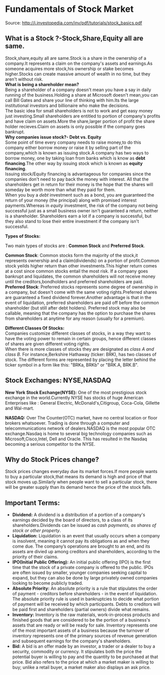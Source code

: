 # Fundamentals of Stock Market  

Source: http://i.investopedia.com/inv/pdf/tutorials/stock_basics.pdf  

## What is a Stock ?-Stock,Share,Equity all are same.  

Stock,share,equity all are same.Stock is a share in the ownership of a company.It represents a claim on the company's assets and earnings.As someone acquires more stock,his ownership or stake becomes higher.Stocks can create massive amount of wealth in no time, but they aren't without risk.  
**What is being a shareholder mean?**  
Being a shareholder of a company doesn't mean you have a say in daily running of the business.Holding a share at Microsoft doesn't mean,you can call Bill Gates and share your line of thinking with him.Its the large institutional investors and billionaire who make the decisions.  
The basic idea for small shareholders is not to work and get easy money just investing.Small shareholders are entitled to portion of company's profits and have claim on assets.More the share,larger portion of profit the share holder recieves.Claim on assets is only possible if the company goes bankrupt.  
**Why companies issue stock?- Debt vs. Equity**  
Some point of time every company needs to raise money,to do this company either borrow money or raise it by selling part of the company,which is known as issuing stock.A company has two ways to borrow money, one by taking loan from banks which is know as **debt financing**.The other way by issuing stock which is known as **equity financing**.  
Issuing stock/Equity financing is advantageous for companies since the companies don't need to pay back the money with interest. All that the shareholders get in return for their money is the hope that the shares will someday be worth more than what they paid for them.   
When you buy a *debt* investment such as a bond, you are guaranteed the return of your money (the principal) along with promised interest payments.Whereas in *equity* investment, the risk of the company not being successful just as a small business owner isn't guaranteed a return, neither is a shareholder. Shareholders earn a lot if a company is successful, but they also stand to lose their entire investment if the company isn't successful.  

**Types of Stocks:**  

Two main types of stocks are : **Common Stock** and **Preferred Stock**.  

**Common Stock**: Common stocks form the majority of the stock,it represents ownership and a claim(dividends) on a portion of profit.Common stock yeilds higher return than other investments.This higher return comes at a cost since common stocks entail the most risk. If a company goes bankrupt and liquidates, the common shareholders will not receive money until the creditors,bondholders and preferred shareholders are paid.  
**Preferred Stock**: Preferred stocks represents some degree of ownership in a company, but doesn't come with the same voting rights.Preferred shares are guaranteed a fixed dividend forever.Another advantage is that in the event of liquidation, preferred shareholders are paid off before the common shareholder (but still after debt holders). Preferred stock may also be callable, meaning that the company has the option to purchase the shares from shareholders at anytime for any reason (usually for a premium).  

**Different Classes Of Stocks:**  
Companies customize different classes of stocks, in a way they want to have the voting power to remain in certain groups, hence different classes of shares are given different voting rights.  
When there is more classes of stocks they are designated as *class A and class B*. For instance,Berkshire Hathaway (ticker: BRK), has two classes of stock. The different forms are represented by placing the letter behind the ticker symbol in a form like this: "BRKa, BRKb" or "BRK.A, BRK.B".

## Stock Exchanges: NYSE,NASDAQ  
**New York Stock Exchange(NYSE):** One of the most prestigious stock exchange in the world.Currently NYSE has stocks of huge American Enterprises like : General Electric, McDonald's,Citigroup, Coca-Cola, Gillette and Wal-mart. 
  
**NASDAQ:** Over The Counter(OTC) market, have no central location or floor brokers whatsoever. Trading is done through a computer and telecommunications network of dealers.NASDAQ is the most popular OTC exchange.Nasdaq is home to several big technology companies such as Microsoft,Cisco,Intel, Dell and Oracle. This has resulted in the Nasdaq becoming a serious competitor to the NYSE.  
  

## Why do Stock Prices change?  

Stock prices changes everyday due its market forces.If more people wants to buy a particular stock,that means its demand is high and price of that stock moves up.Similarly when people want to sell a particular stock, there will be greater supply than its demand hence the price of the stock falls.

## Important Terms:  
* **Dividend:** A dividend is a distribution of a portion of a company's earnings decided by the board of directors, to a class of its shareholders.Dividends can be issued as *cash payments, as shares of stock or other property*.  
* **Liquidation:** Liquidation is an event that usually occurs when a company is insolvent, meaning it cannot pay its obligations as and when they come due. The company’s operations are brought to an end, and its assets are divied up among creditors and shareholders, according to the priority of their claims.
* **IPO(Initial Public Offering):** An initial public offering (IPO) is the first time that the stock of a private company is offered to the public. IPOs are often issued by smaller, younger companies seeking capital to expand, but they can also be done by large privately owned companies looking to become publicly traded.  
* **Absolute Priority:** An absolute priority is a rule that stipulates the order of payment - creditors before shareholders - in the event of liquidation. The absolute priority rule is used in bankruptcies to decide what portion of payment will be received by which participants. Debts to creditors will be paid first and shareholders (partial owners) divide what remains.  
* **Inventory:** Inventory is the raw materials, work-in-process products and finished goods that are considered to be the portion of a business's assets that are ready or will be ready for sale. Inventory represents one of the most important assets of a business because the turnover of inventory represents one of the primary sources of revenue generation and subsequent earnings for the company's shareholders.  
* **Bid:** A bid is an offer made by an investor, a trader or a dealer to buy a security, commodity or currency. It stipulates both the price the potential buyer is willing to pay and the quantity to be purchased at that price. Bid also refers to the price at which a market maker is willing to buy; unlike a retail buyer, a market maker also displays an ask price.  









